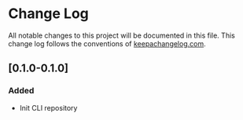 # Change Log
All notable changes to this project will be documented in this file. This change
log follows the conventions of [keepachangelog.com](http://keepachangelog.com/).

## [0.1.0-0.1.0]
### Added
- Init CLI repository 

